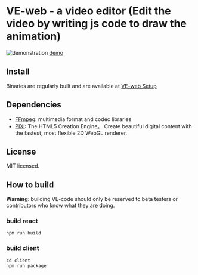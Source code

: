 # VE-web - a video editor (Edit the video by writing js code to draw the animation)

![demonstration](./public/demonstration.gif)
[demo](https://prd-bs-oss.oss-cn-shanghai.aliyuncs.com/down/updates/demonstration.gif)

## Install

Binaries are regularly built and are available at [VE-web Setup](https://prd-bs-oss.oss-cn-shanghai.aliyuncs.com/down/updates/VE-web%20Setup.exe)

## Dependencies

- [FFmpeg](https://www.ffmpeg.org/): multimedia format and codec libraries
- [PIXI](https://pixijs.com/): The HTML5 Creation Engine。
  Create beautiful digital content with the fastest, most flexible 2D WebGL renderer.

## License

MIT licensed.

## How to build

**Warning**: building VE-code should only be reserved to beta testers or contributors who know what they are doing.

### build react

```
npm run build
```

### build client

```
cd client
npm run package
```
